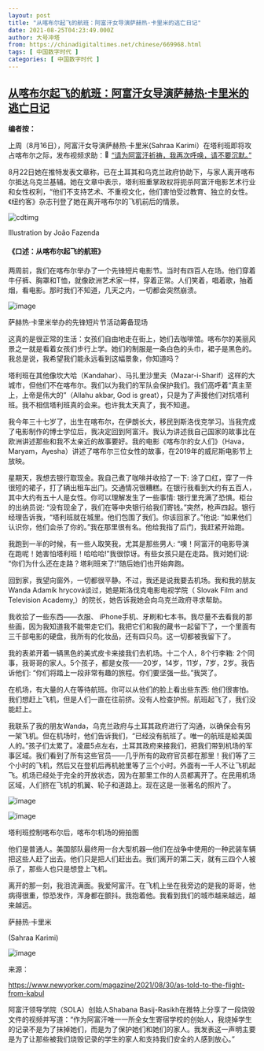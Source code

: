```yaml
---
layout: post
title: "从喀布尔起飞的航班：阿富汗女导演萨赫热·卡里米的逃亡日记"
date: 2021-08-25T04:23:49.000Z
author: 大号冲塔
from: https://chinadigitaltimes.net/chinese/669968.html
tags: [ 中国数字时代 ]
categories: [ 中国数字时代 ]
---
```

<!--1629865429000-->
[从喀布尔起飞的航班：阿富汗女导演萨赫热·卡里米的逃亡日记](https://chinadigitaltimes.net/chinese/669968.html)
------

<div>
<p><strong>编者按：</strong></p><p>上周（8月16日），阿富汗女导演萨赫热·卡里米(Sahraa Karimi）在塔利班即将攻占喀布尔之际，发布视频求助：<img src="https://s.w.org/images/core/emoji/13.1.0/72x72/1f4ce.png" alt="📎" class="wp-smiley" style="height: 1em; max-height: 1em;" /><a href="http://mp.weixin.qq.com/s?__biz=MzI0NDgxMzg3Mw==&amp;mid=2247532759&amp;idx=1&amp;sn=acad7767cf763b97af1c7c5cbc289130&amp;chksm=e95a1989de2d909f1971094027ceb5b034d6d14af63072087231170ffde21391025a7085eae9&amp;scene=21#wechat_redirect">“请为阿富汗祈祷，我再次呼唤，请不要沉默。”</a></p><p>8月22日她在推特发表文章称，已在土耳其和乌克兰政府协助下，与家人离开喀布尔抵达乌克兰基辅。她在文章中表示，塔利班重掌政权将扼杀阿富汗电影艺术行业和女性权利，“他们不支持艺术、不重视文化，他们害怕受过教育、独立的女性。《纽约客》杂志刊登了她在离开喀布尔的飞机前后的情景。</p><p><img src="https://chinadigitaltimes.net/chinese/files/2021/08/post-669968-6125c5d7da9ef." alt="cdtimg" /></p><div class="ts">Illustration by João Fazenda</div><h4>《口述：从喀布尔起飞的航班》</h4><p>两周前，我们在喀布尔举办了一个先锋短片电影节。当时有四百人在场。他们穿着牛仔裤、胸罩和T恤，就像欧洲艺术家一样，穿着正常。人们笑着，唱着歌，抽着烟，看电影。那时我们不知道，几天之内，一切都会突然崩溃。</p><p><img src="https://chinadigitaltimes.net/chinese/files/2021/08/post-669968-6125c5d85da71.png" alt="image" /></p><div class="ts">萨赫热·卡里米举办的先锋短片节活动筹备现场</div><p>这真的是很正常的生活：女孩们自由地走在街上，她们去咖啡馆。喀布尔的美丽风景之一就是看着女孩们步行上学。她们的制服是一条白色的头巾，裙子是黑色的。我总是说，我希望我们能永远看到这幅景象，你知道吗？</p><p>塔利班在其他像坎大哈（Kandahar）、马扎里沙里夫（Mazar-i-Sharif）这样的大城市，但他们不在喀布尔。我们以为我们的军队会保护我们。我们高呼着“真主至上，上帝是伟大的”（Allahu akbar, God is great），只是为了声援他们对抗塔利班。我不相信塔利班真的会来。也许我太天真了，我不知道。</p><p>我今年三十七岁了，出生在喀布尔，在伊朗长大，移民到斯洛伐克学习。当我完成了电影制作的博士学位后，我决定回到阿富汗。我认为讲述我自己国家的故事比在欧洲讲述那些和我不太亲近的故事要好。我的电影《喀布尔的女人们》（Hava，Maryam，Ayesha）讲述了喀布尔三位女性的故事，在2019年的威尼斯电影节上放映。</p><p>星期天，我想去银行取现金。我自己煮了咖啡并收拾了一下: 涂了口红，穿了一件很短的裙子，打了辆出租车出门。交通情况很糟糕。在银行我看到大约有五百人，其中大约有五十人是女性。你可以理解发生了一些事情: 银行里充满了恐惧。柜台的出纳员说: “没有现金了，我们在等中央银行给我们寄钱。”突然，枪声四起。银行经理告诉我，“塔利班就在城里。他们包围了我们。你该回家了。”他说: “如果他们认识你，他们会杀了你的。”我在那里很有名。他给我指了后门，我赶紧开始跑。</p><p>我跑到一半的时候，有一些人取笑我，尤其是那些男人: “噢！阿富汗的电影导演在跑呢！她害怕塔利班！哈哈哈!”我很惊讶。有些女孩只是在走路。我对她们说: “你们为什么还在走路？塔利班来了!”随后她们也开始奔跑。</p><p>回到家，我望向窗外，一切都很平静。不过，我还是说我要去机场。我和我的朋友Wanda Adamík hrycová谈过，她是斯洛伐克电影电视学院（ Slovak Film and Television Academy,）的院长，她告诉我她会向乌克兰政府寻求帮助。</p><p>我收拾了一些东西——衣服、 iPhone手机、牙刷和七本书。我尽量不去看我的那些画，因为我知道我不能带走它们。我把它们和我的藏书一起留下了，一个里面有三千部电影的硬盘，我所有的化妆品，还有四只鸟。这一切都被我留下了。</p><p>我的表弟开着一辆黑色的美式皮卡来接我们去机场。十二个人，8个行李箱: 2个同事，我哥哥的家人。5个孩子，都是女孩——20岁，14岁，11岁，7岁，2岁。我告诉他们: “你们将踏上一段非常有趣的旅程。你们要坚强一些。”我哭了。</p><p>在机场，有大量的人在等待航班。你可以从他们的脸上看出些东西: 他们很害怕。我们想赶上飞机，但是人们一直在往前挤。没有人检查护照。航班起飞了，我们没能赶上。</p><p>我联系了我的朋友Wanda，乌克兰政府与土耳其政府进行了沟通，以确保会有另一架飞机。但在机场时，他们告诉我们，“已经没有航班了。唯一的航班是給美国人的。”孩子们太累了。凌晨5点左右，土耳其政府来接我们，把我们带到机场的军事区域。我们看到了所有这些官员——几乎所有的政府官员都在那里！我们等了三个小时的飞机，然后又在登机后再机舱里等了三个小时。外面有一千人不让飞机起飞。机场已经处于完全的开放状态，因为在那里工作的人员都离开了。在民用机场区域，人们挤在飞机的机翼、轮子和道路上。现在这是一张著名的照片了。</p><p><img src="https://chinadigitaltimes.net/chinese/files/2021/08/post-669968-6125c5d88bb23." alt="image" /></p><p><img src="https://chinadigitaltimes.net/chinese/files/2021/08/post-669968-6125c5d8b6dab." alt="image" /></p><p>塔利班控制喀布尔后，喀布尔机场的俯拍图</p><p>他们是普通人。美国部队最终用一台大型机器—他们在战争中使用的一种武装车辆把这些人赶了出去。他们只是把人们赶出去。我们离开的第二天，就有三四个人被杀了，那些人也只是想登上飞机。</p><p>离开的那一刻，我泪流满面。我爱阿富汗。在飞机上坐在我旁边的是我的哥哥，他病得很重，惊恐发作，浑身都在颤抖。我抱着他。我看到我们的城市越来越远，越来越远。</p><p>萨赫热·卡里米</p><p>(Sahraa Karimi)</p><p><img src="https://chinadigitaltimes.net/chinese/files/2021/08/post-669968-6125c5d90f9c5.png" alt="image" /></p><p>来源：</p><p><a href="https://www.newyorker.com/magazine/2021/08/30/as-told-to-the-flight-from-kabul">https://www.newyorker.com/magazine/2021/08/30/as-told-to-the-flight-from-kabul</a></p><p>阿富汗领导学院（SOLA）创始人Shabana Basij-Rasikh在推特上分享了一段烧毁文件的视频并写道：“作为阿富汗唯一一所全女生寄宿学校的创始人，我烧掉学生的记录不是为了抹掉她们，而是为了保护她们和她们的家人。我发表这一声明主要是为了让那些被我们烧毁记录的学生的家人和支持我们安全的人感到放心。”</p>
</div>
